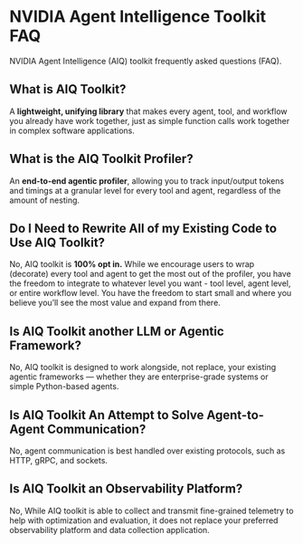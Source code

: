 <!--
SPDX-FileCopyrightText: Copyright (c) 2025, NVIDIA CORPORATION & AFFILIATES. All rights reserved.
SPDX-License-Identifier: Apache-2.0

Licensed under the Apache License, Version 2.0 (the "License");
you may not use this file except in compliance with the License.
You may obtain a copy of the License at

http://www.apache.org/licenses/LICENSE-2.0

Unless required by applicable law or agreed to in writing, software
distributed under the License is distributed on an "AS IS" BASIS,
WITHOUT WARRANTIES OR CONDITIONS OF ANY KIND, either express or implied.
See the License for the specific language governing permissions and
limitations under the License.
-->

# NVIDIA Agent Intelligence Toolkit FAQ
NVIDIA Agent Intelligence (AIQ) toolkit frequently asked questions (FAQ).

## What is AIQ Toolkit?
A **lightweight, unifying library** that makes every agent, tool, and workflow you already have work together, just as simple function calls work together in complex software applications.

## What is the AIQ Toolkit Profiler?
An **end-to-end agentic profiler**, allowing you to track input/output tokens and timings at a granular level for every tool and agent, regardless of the amount of nesting.

## Do I Need to Rewrite All of my Existing Code to Use AIQ Toolkit?
No, AIQ toolkit is **100% opt in.** While we encourage users to wrap (decorate) every tool and agent to get the most out of the profiler, you have the freedom to integrate to whatever level you want - tool level, agent level, or entire workflow level. You have the freedom to start small and where you believe you’ll see the most value and expand from there.

## Is AIQ Toolkit another LLM or Agentic Framework?
No, AIQ toolkit is designed to work alongside, not replace, your existing agentic frameworks — whether they are enterprise-grade systems or simple Python-based agents.

## Is AIQ Toolkit An Attempt to Solve Agent-to-Agent Communication?
No, agent communication is best handled over existing protocols, such as HTTP, gRPC, and sockets.

## Is AIQ Toolkit an Observability Platform?
No, While AIQ toolkit is able to collect and transmit fine-grained telemetry to help with optimization and evaluation, it does not replace your preferred observability platform and data collection application.
